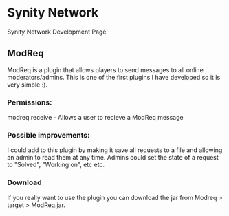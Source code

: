 # Synity Network
Synity Network Development Page

## ModReq
ModReq is a plugin that allows players to send messages to all online moderators/admins. This is one of the first plugins I have developed so it is very simple :).

### Permissions:
modreq.receive - Allows a user to recieve a ModReq message

### Possible improvements:
I could add to this plugin by making it save all requests to a file and allowing an admin to read them at any time. Admins could set the state of a request to "Solved", "Working on", etc etc.

### Download
If you really want to use the plugin you can download the jar from Modreq > target > ModReq.jar.
